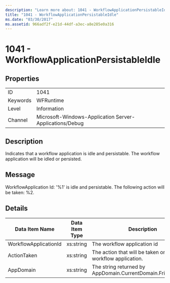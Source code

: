 ```yaml
---
description: "Learn more about: 1041 - WorkflowApplicationPersistableIdle"
title: "1041 - WorkflowApplicationPersistableIdle"
ms.date: "03/30/2017"
ms.assetid: 966adf2f-e21d-44df-a3ec-a8e285e0a316
---
```

# 1041 - WorkflowApplicationPersistableIdle

## Properties  
  
|||  
|-|-|  
|ID|1041|  
|Keywords|WFRuntime|  
|Level|Information|  
|Channel|Microsoft-Windows-Application Server-Applications/Debug|  
  
## Description  

 Indicates that a workflow application is idle and persistable. The workflow application will be idled or persisted.  
  
## Message  

 WorkflowApplication Id: '%1' is idle and persistable.  The following action will be taken: %2.  
  
## Details  
  
|Data Item Name|Data Item Type|Description|  
|--------------------|--------------------|-----------------|  
|WorkflowApplicationId|xs:string|The workflow application id|  
|ActionTaken|xs:string|The action that will be taken on the workflow application.|  
|AppDomain|xs:string|The string returned by AppDomain.CurrentDomain.FriendlyName.|
